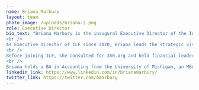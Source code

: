 ```yaml
---
name: Briana Marbury
layout: team
photo_image: /uploads/briana-2.png
role: Executive Director
bio_text: "Briana Marbury is the inaugural Executive Director of the Interledger Foundation (ILF), a nonprofit organization committed to expanding digital financial inclusion to vulnerable populations. ILF invests in organizations, communities, and entrepreneurs working towards the shared goal of enabling interoperable and frictionless payments around the globe.
<br />
As Executive Director of ILF since 2020, Briana leads the strategic vision of the organization and has grown ILF from a small team of three to a global workforce of changemakers. Bringing her own firsthand experience with navigating the challenges associated with the lack of equitable financial access, Briana brings her skills, values and lived experience to the crucial work of enabling communities to create and lead their own financial futures.
<br />
Before joining ILF, she consulted for 350.org and held financial leadership roles at  Repair the World, Uncommon Schools, and the Jack Kent Cooke Foundation. At each organization, Briana built and grew the financial and operational systems that enabled significant progress towards achieving their mission. Additionally, Briana served as an Education Pioneer Graduate Fellow, exploring ways to increase positive educational outcomes in the nation’s most underserved schools.
<br />
Briana holds a BA in Accounting from the University of Michigan, an MBA from Wayne State University, and has completed post-graduate work in strategic leadership at Stanford University. Originally from Detroit, Briana has lived in many cities across the US and has even spent a brief period as a digital nomad.  When she’s not exploring new cities, she’s spending time with her pup, Seamus."
linkedin_link: https://www.linkedin.com/in/brianamarbury/
twitter_link: https://twitter.com/bmarbury
---
```


